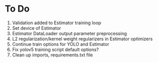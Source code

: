 # To Do

1. Validation added to Estimator training loop
2. Set device of Estimator
3. Estimator DataLoader output parameter preprocessing
4. L2 regularization/kernel weight regularizers in Estimator optimizers
5. Continue train options for YOLO and Estimator
6. Fix yolov5 training script default options?
7. Clean up imports, requirements.txt file
